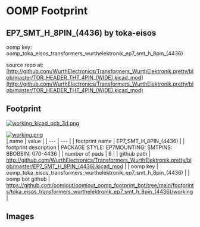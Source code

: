 # OOMP Footprint  
## EP7_SMT_H_8PIN_(4436)  by toka-eisos  
  
oomp key: oomp_toka_eisos_transformers_wurthelektronik_ep7_smt_h_8pin_(4436)  
  
source repo at: [http://github.com/WurthElectronics/Transformers_WurthElektronik.pretty/blob/master/TOR_HEADER_THT_4PIN_(WIDE).kicad_mod](http://github.com/WurthElectronics/Transformers_WurthElektronik.pretty/blob/master/TOR_HEADER_THT_4PIN_(WIDE).kicad_mod)  
## Footprint  
  
[![working_kicad_pcb_3d.png](working_kicad_pcb_3d_600.png)](working_kicad_pcb_3d.png)  
  
[![working.png](working_600.png)](working.png)  
| name | value | 
| --- | --- | 
| footprint name | EP7_SMT_H_8PIN_(4436) | 
| footprint description | PACKAGE STYLE: EP7MOUNTING: SMTPINS: 8BOBBIN: 070-4436 | 
| number of pads | 8 | 
| github path | http://github.com/WurthElectronics/Transformers_WurthElektronik.pretty/blob/master/EP7_SMT_H_8PIN_(4436).kicad_mod | 
| oomp key | oomp_toka_eisos_transformers_wurthelektronik_ep7_smt_h_8pin_(4436) | 
| oomp bot github | https://github.com/oomlout/oomlout_oomp_footprint_bot/tree/main/footprints/toka_eisos_transformers_wurthelektronik_ep7_smt_h_8pin_(4436)/working | 
## Images  
